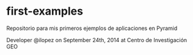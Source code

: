first-examples
==============

Repositorio para mis primeros ejemplos de aplicaciones en Pyramid

Developer @ilopez on September 24th, 2014 at Centro de Investigación GEO
